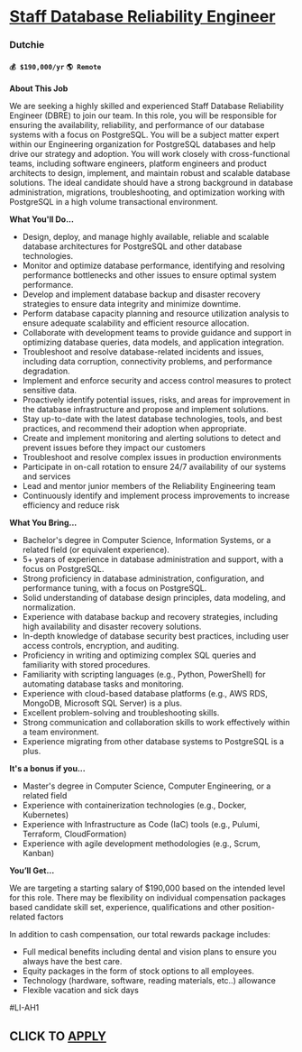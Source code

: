 # [Staff Database Reliability Engineer](https://www.remotewlb.com/apply/staff-database-reliability-engineer)  
### Dutchie  
#### `💰 $190,000/yr` `🌎 Remote`  

**About This Job**

We are seeking a highly skilled and experienced Staff Database Reliability Engineer (DBRE) to join our team. In this role, you will be responsible for ensuring the availability, reliability, and performance of our database systems with a focus on PostgreSQL. You will be a subject matter expert within our Engineering organization for PostgreSQL databases and help drive our strategy and adoption. You will work closely with cross-functional teams, including software engineers, platform engineers and product architects to design, implement, and maintain robust and scalable database solutions. The ideal candidate should have a strong background in database administration, migrations, troubleshooting, and optimization working with PostgreSQL in a high volume transactional environment.

**What You'll Do...**

  * Design, deploy, and manage highly available, reliable and scalable database architectures for PostgreSQL and other database technologies.
  * Monitor and optimize database performance, identifying and resolving performance bottlenecks and other issues to ensure optimal system performance.
  * Develop and implement database backup and disaster recovery strategies to ensure data integrity and minimize downtime.
  * Perform database capacity planning and resource utilization analysis to ensure adequate scalability and efficient resource allocation.
  * Collaborate with development teams to provide guidance and support in optimizing database queries, data models, and application integration.
  * Troubleshoot and resolve database-related incidents and issues, including data corruption, connectivity problems, and performance degradation.
  * Implement and enforce security and access control measures to protect sensitive data.
  * Proactively identify potential issues, risks, and areas for improvement in the database infrastructure and propose and implement solutions.
  * Stay up-to-date with the latest database technologies, tools, and best practices, and recommend their adoption when appropriate.
  * Create and implement monitoring and alerting solutions to detect and prevent issues before they impact our customers
  * Troubleshoot and resolve complex issues in production environments
  * Participate in on-call rotation to ensure 24/7 availability of our systems and services
  * Lead and mentor junior members of the Reliability Engineering team
  * Continuously identify and implement process improvements to increase efficiency and reduce risk

**What You Bring...**

  * Bachelor's degree in Computer Science, Information Systems, or a related field (or equivalent experience).
  * 5+ years of experience in database administration and support, with a focus on PostgreSQL.
  * Strong proficiency in database administration, configuration, and performance tuning, with a focus on PostgreSQL.
  * Solid understanding of database design principles, data modeling, and normalization.
  * Experience with database backup and recovery strategies, including high availability and disaster recovery solutions.
  * In-depth knowledge of database security best practices, including user access controls, encryption, and auditing.
  * Proficiency in writing and optimizing complex SQL queries and familiarity with stored procedures.
  * Familiarity with scripting languages (e.g., Python, PowerShell) for automating database tasks and monitoring.
  * Experience with cloud-based database platforms (e.g., AWS RDS, MongoDB, Microsoft SQL Server) is a plus.
  * Excellent problem-solving and troubleshooting skills.
  * Strong communication and collaboration skills to work effectively within a team environment.
  * Experience migrating from other database systems to PostgreSQL is a plus.

**It's a bonus if you...**

  * Master's degree in Computer Science, Computer Engineering, or a related field
  * Experience with containerization technologies (e.g., Docker, Kubernetes)
  * Experience with Infrastructure as Code (IaC) tools (e.g., Pulumi, Terraform, CloudFormation)
  * Experience with agile development methodologies (e.g., Scrum, Kanban)

**You’ll Get…**

  
We are targeting a starting salary of $190,000 based on the intended level for this role. There may be flexibility on individual compensation packages based candidate skill set, experience, qualifications and other position-related factors

  
In addition to cash compensation, our total rewards package includes:

  * Full medical benefits including dental and vision plans to ensure you always have the best care.
  * Equity packages in the form of stock options to all employees.
  * Technology (hardware, software, reading materials, etc..) allowance
  * Flexible vacation and sick days

#LI-AH1

  
## CLICK TO [APPLY](https://www.remotewlb.com/apply/staff-database-reliability-engineer)

